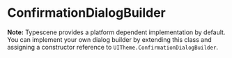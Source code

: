 # ConfirmationDialogBuilder
**Note:** Typescene provides a platform dependent implementation by default. You can implement your own dialog builder by extending this class and assigning a constructor reference to `UITheme.ConfirmationDialogBuilder`.
